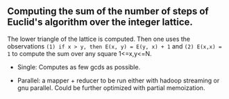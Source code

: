 ## Computing the sum of the number of steps of Euclid's algorithm over the integer lattice.

The lower triangle of the lattice is computed. Then one uses the
observations ```(1) if x > y, then E(x, y) = E(y, x) + 1``` and ```(2)
E(x,x) = 1``` to compute the sum over any square 1<=x,y<=N.

* Single: Computes as few gcds as possible.

* Parallel: a mapper + reducer to be run either with hadoop streaming
  or gnu parallel. Could be further optimized with partial memoization.
